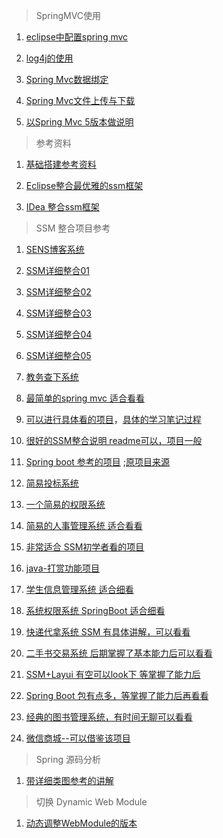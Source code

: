 > SpringMVC使用

1. [eclipse中配置spring mvc](eclipseSpringMVC.md)

2. [log4j的使用](log4j.md)

3. [Spring Mvc数据绑定](数据绑定入门.md)

4. [Spring Mvc文件上传与下载](文件上传与下载.md)

5. [以Spring Mvc 5版本做说明](基本配置说明.md)

> 参考资料

1. [基础搭建参考资料](https://www.cnblogs.com/funnn24/p/10744299.html)

2. [Eclipse整合最优雅的ssm框架](https://blog.csdn.net/qq598535550/article/details/51703190)

3. [IDea 整合ssm框架](https://blog.csdn.net/qq_44543508/article/details/100192558)

> SSM 整合项目参考

1. [SENS博客系统](https://github.com/saysky/ForestBlog)
2. [SSM详细整合01](https://github.com/Javen205/SSM)
3. [SSM详细整合02](https://github.com/FuZhucheng/SSM.git)
4. [SSM详细整合03](https://github.com/liyifeng1994/ssm)
5. [SSM详细整合04](https://github.com/igaozp/SSM)
6. [SSM详细整合05](https://github.com/wsk1103/mySSM)
7. [教务查下系统](https://github.com/JaceyRx/Examination_System)
8. [最简单的spring mvc 适合看看](https://github.com/hisenyuan/SSM_BookSystem)
9. [可以进行具体看的项目](https://github.com/YUbuntu0109/sms-ssm)，[具体的学习笔记过程](https://github.com/YUbuntu0109/YUbuntu0109.github.io)
10. [很好的SSM整合说明 readme可以，项目一般](https://github.com/Elricyo/SSM)
11. [Spring boot 参考的项目](https://github.com/YUbuntu0109/My-Blog-layui.git) ;[原项目来源](https://github.com/ZHENFENG13/My-Blog)
12. [简易投标系统](https://github.com/YUbuntu0109/voteserver.git)
13. [一个简易的权限系统](https://github.com/YUbuntu0109/Permission)
14. [简易的人事管理系统 适合看看](https://github.com/YUbuntu0109/Personnel-Management-System)
15. [非常适合 SSM初学者看的项目](https://github.com/YUbuntu0109/ssm-beginner)
16. [java-打赏功能项目](https://github.com/YUbuntu0109/profit)
17. [学生信息管理系统  适合细看](https://github.com/YUbuntu0109/UIMS)
18. [系统权限系统  SpringBoot 适合细看](https://github.com/YUbuntu0109/mysiteforme)
19. [快递代拿系统 SSM 有具体讲解，可以看看](https://github.com/jitwxs/express-ssm)
20. [二手书交易系统 后期掌握了基本能力后可以看看](https://github.com/DanielLin07/bookshop)
21. [SSM+Layui 有空可以look下 等掌握了能力后](https://github.com/V-yg/SSM-layui-maven-)
22. [Spring Boot 包有点多，等掌握了能力后再看看](https://github.com/V-yg/BgMan)
23. [经典的图书管理系统，有时间无聊可以看看](https://github.com/ThreadNew/SSM_Project)

24. [微信商城--可以借鉴该项目](https://github.com/LaienLi/yiran)

> Spring 源码分析

1. [带详细类图参考的讲解](https://github.com/seaswalker/spring-analysis)

> 切换 Dynamic Web Module

1. [动态调整WebModule的版本](Maven切换DynamicWebModule.md)
